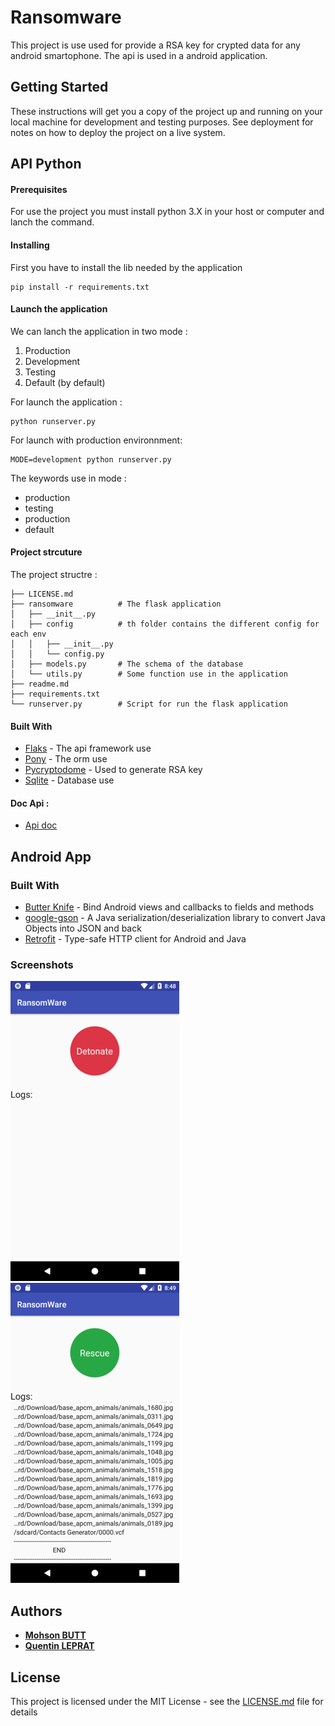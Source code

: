 # Ransomware

This project is use used for provide a RSA key for crypted data for any android smartophone.
The api is used in a android application.

## Getting Started

These instructions will get you a copy of the project up and running on your local machine for development and testing purposes. See deployment for notes on how to deploy the project on a live system.

## API Python

#### Prerequisites

For use the project you must install python 3.X in your host or computer and lanch the command.


#### Installing

First you have to install the lib needed by the application

```
pip install -r requirements.txt
```


#### Launch the application

We can lanch the application in two mode :

1. Production
2. Development
3. Testing
4. Default (by default)

For launch the application :

```
python runserver.py
```

For launch with production environnment:
```
MODE=development python runserver.py
```

The keywords use in mode :
* production
* testing
* production
* default

#### Project strcuture

The project structre :

    ├── LICENSE.md
    ├── ransomware          # The flask application
    │   ├── __init__.py
    │   ├── config          # th folder contains the different config for each env
    │   │   ├── __init__.py
    │   │   └── config.py
    │   ├── models.py       # The schema of the database
    │   └── utils.py        # Some function use in the application
    ├── readme.md
    ├── requirements.txt
    └── runserver.py        # Script for run the flask application


#### Built With

* [Flaks](http://flask.pocoo.org/) - The api framework use
* [Pony](https://ponyorm.com/) - The orm use
* [Pycryptodome](http://pycryptodome.readthedocs.io/en/latest/index.html) - Used to generate RSA key
* [Sqlite](https://www.sqlite.org/index.html) - Database use

#### Doc Api :

* [Api doc](https://documenter.getpostman.com/view/587840/RW86MVrV)





## Android App

### Built With
* [Butter Knife](https://github.com/JakeWharton/butterknife) - Bind Android views and callbacks to fields and methods
* [google-gson](https://github.com/google/gson) - A Java serialization/deserialization library to convert Java Objects into JSON and back
* [Retrofit](https://github.com/square/retrofit) - Type-safe HTTP client for Android and Java


### Screenshots
![](screenshots/app_1.jpg)
![](screenshots/app_2.jpg)


## Authors

* [**Mohson BUTT**](https://github.com/Mohsan1995)
* [**Quentin LEPRAT**](https://github.com/CrabeMan)


## License

This project is licensed under the MIT License - see the [LICENSE.md](LICENSE.md) file for details
